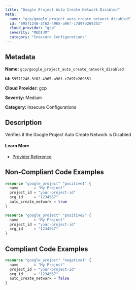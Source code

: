 ```yaml
---
title: "Google Project Auto Create Network Disabled"
meta:
  name: "gcp/google_project_auto_create_network_disabled"
  id: "59571246-3f62-4965-a96f-c7d97e269351"
  cloud_provider: "gcp"
  severity: "MEDIUM"
  category: "Insecure Configurations"
---
```


## Metadata
**Name:** `gcp/google_project_auto_create_network_disabled`

**Id:** `59571246-3f62-4965-a96f-c7d97e269351`

**Cloud Provider:** gcp

**Severity:** Medium

**Category:** Insecure Configurations

## Description
Verifies if the Google Project Auto Create Network is Disabled

#### Learn More

 - [Provider Reference](https://registry.terraform.io/providers/hashicorp/google/latest/docs/resources/google_project)

## Non-Compliant Code Examples
```terraform
resource "google_project" "positive1" {
  name       = "My Project"
  project_id = "your-project-id"
  org_id     = "1234567"
  auto_create_network = true
}

resource "google_project" "positive2" {
  name       = "My Project"
  project_id = "your-project-id"
  org_id     = "1234567"
}

```

## Compliant Code Examples
```terraform
resource "google_project" "negative1" {
  name       = "My Project"
  project_id = "your-project-id"
  org_id     = "1234567"
  auto_create_network = false
}

```
